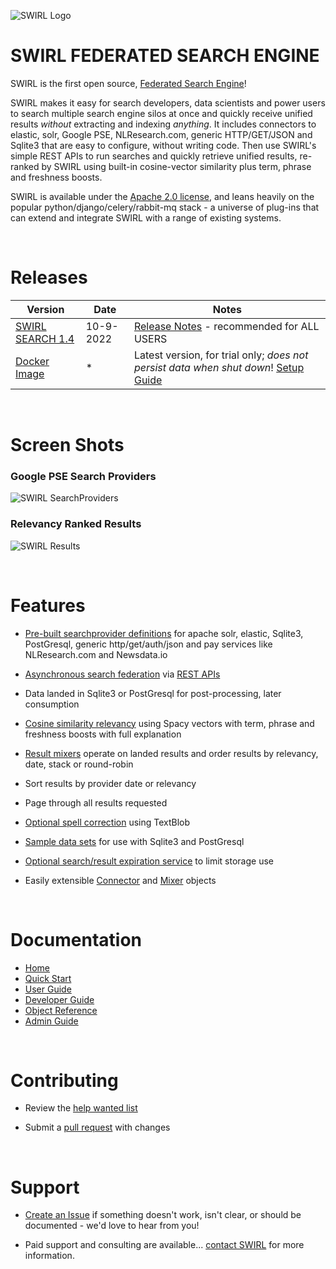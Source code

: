 ![SWIRL Logo](https://raw.githubusercontent.com/sidprobstein/swirl-search/main/docs/images/swirl_logo_1024.jpg)

# SWIRL FEDERATED SEARCH ENGINE

SWIRL is the first open source, [Federated Search Engine](https://en.wikipedia.org/wiki/Federated_search)! 

SWIRL makes it easy for search developers, data scientists and power users to search multiple search engine silos at once and quickly receive unified results *without* extracting and indexing *anything*. It includes connectors to elastic, solr, Google PSE, NLResearch.com, generic HTTP/GET/JSON and Sqlite3 that are easy to configure, without writing code. Then use SWIRL's simple REST APIs to run searches and quickly retrieve unified results, re-ranked by SWIRL using built-in cosine-vector similarity plus term, phrase and freshness boosts. 

SWIRL is available under the [Apache 2.0 license](https://github.com/sidprobstein/swirl-search/blob/main/LICENSE), and leans heavily on the popular python/django/celery/rabbit-mq stack - a universe of plug-ins that can extend and integrate SWIRL with a range of existing systems.

<br/>

# Releases

| Version                     | Date                        | Notes | 
| --------------------------- | --------------------------- | ----- |
| [SWIRL SEARCH 1.4](https://github.com/sidprobstein/swirl-search/releases/tag/v1.4) | 10-9-2022 | [Release Notes](./docs/RELEASE_NOTES_1.4.md) - recommended for ALL USERS |
| [Docker Image](https://hub.docker.com/r/sidprobstein/swirl-search) | * | Latest version, for trial only; *does* *not* *persist* *data* *when* *shut* *down*! [Setup Guide](https://github.com/sidprobstein/swirl-search/wiki/1.-Quick-Start#docker) | 

<br/>

# Screen Shots

### Google PSE Search Providers
![SWIRL SearchProviders](https://raw.githubusercontent.com/sidprobstein/swirl-search/main/docs/images/swirl_providers_focus.png)

### Relevancy Ranked Results
![SWIRL Results](https://raw.githubusercontent.com/sidprobstein/swirl-search/main/docs/images/swirl_results_focus.png)

<br/>

# Features

* [Pre-built searchprovider definitions](https://github.com/sidprobstein/swirl-search/tree/main/SearchProviders) for apache solr, elastic, Sqlite3, PostGresql, generic http/get/auth/json and pay services like NLResearch.com and Newsdata.io

* [Asynchronous search federation](https://github.com/sidprobstein/swirl-search/wiki/3.-Developer-Guide#architecture) via [REST APIs](http://localhost:8000/swirl/swagger-ui/)

* Data landed in Sqlite3 or PostGresql for post-processing, later consumption

* [Cosine similarity relevancy](https://github.com/sidprobstein/swirl-search/wiki/2.-User-Guide#relevancy) using Spacy vectors with term, phrase and freshness boosts with full explanation

* [Result mixers](https://github.com/sidprobstein/swirl-search/wiki/2.-User-Guide#result-mixers) operate on landed results and order results by relevancy, date, stack or round-robin

* Sort results by provider date or relevancy

* Page through all results requested

* [Optional spell correction](https://github.com/sidprobstein/swirl-search/wiki/2.-User-Guide#spell-correction) using TextBlob

* [Sample data sets](https://github.com/sidprobstein/swirl-search/tree/main/Data) for use with Sqlite3 and PostGresql

* [Optional search/result expiration service](https://github.com/sidprobstein/swirl-search/wiki/5.-Admin-Guide#search-expiration-service) to limit storage use

* Easily extensible [Connector](https://github.com/sidprobstein/swirl-search/tree/main/swirl/connectors) and [Mixer](https://github.com/sidprobstein/swirl-search/tree/main/swirl/mixers) objects

<br/>

# Documentation

* [Home](https://github.com/sidprobstein/swirl-search/wiki)
* [Quick Start](https://github.com/sidprobstein/swirl-search/wiki/1.-Quick-Start)
* [User Guide](https://github.com/sidprobstein/swirl-search/wiki/2.-User-Guide)
* [Developer Guide](https://github.com/sidprobstein/swirl-search/wiki/3.-Developer-Guide)
* [Object Reference](https://github.com/sidprobstein/swirl-search/wiki/4.-Object-Reference)
* [Admin Guide](https://github.com/sidprobstein/swirl-search/wiki/5.-Admin-Guide)

<br/>

# Contributing

* Review the [help wanted list](docs/help_wanted.md)

* Submit a [pull request](https://github.com/sidprobstein/swirl-search/pulls) with changes

<br/>

# Support

* [Create an Issue](https://github.com/sidprobstein/swirl-search/issues) if something doesn't work, isn't clear, or should be documented - we'd love to hear from you!

* Paid support and consulting are available... [contact SWIRL](mailto:swirl@probstein.com) for more information.

<br/>



